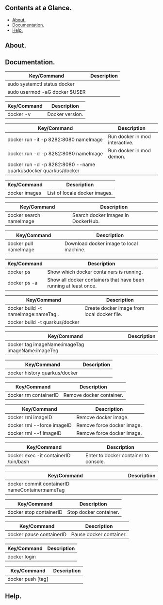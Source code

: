




## Contents at a Glance.
* [About.](#about)
* [Documentation.](#documentation)
* [Help.](#help)





## About.





## Documentation.






| Key/Command                                                                 | Description                                                                     |
| --------------------------------------------------------------------------- | ------------------------------------------------------------------------------- |
| sudo systemctl status docker                                                |                                                                                 |
| sudo usermod -aG docker $USER                                               |                                                                                 |





| Key/Command                                                                 | Description                                                                     |
| --------------------------------------------------------------------------- | ------------------------------------------------------------------------------- |
| docker -v                                                                   | Docker version.                                                                 | 





| Key/Command                                                                 | Description                                                                     |
| --------------------------------------------------------------------------- | ------------------------------------------------------------------------------- |
| docker run -it -p 8282:8080 nameImage                                       | Run docker in mod interactive.                                                  |   
| docker run -d -p 8282:8080 nameImage                                        | Run docker in mod demon.                                                        |
| docker run -d -p 8282:8080 --name quarkusdocker quarkus/docker              |                                                                                 |





| Key/Command                                                                 | Description                                                                     |
| --------------------------------------------------------------------------- | ------------------------------------------------------------------------------- |
| docker images                                                               | List of locale docker images.                                                   |





| Key/Command                                                                 | Description                                                                     |
| --------------------------------------------------------------------------- | ------------------------------------------------------------------------------- |
| docker search nameImage                                                     | Search docker images in DockerHub.                                              |





| Key/Command                                                                 | Description                                                                     |
| --------------------------------------------------------------------------- | ------------------------------------------------------------------------------- |
| docker pull nameImage                                                       | Download docker image to local machine.                                         |





| Key/Command                                                                 | Description                                                                     |
| --------------------------------------------------------------------------- | ------------------------------------------------------------------------------- |
| docker ps                                                                   | Show which docker containers is running.                                        |
| docker ps -a                                                                | Show all docker containers that have been running at least once.                |





| Key/Command                                                                 | Description                                                                     |
| --------------------------------------------------------------------------- | ------------------------------------------------------------------------------- |
| docker build -t nameImage:nameTag .                                         | Create docker image from local docker file.                                     |
| docker build -t quarkus/docker                                              |                                                                                 |





| Key/Command                                                                 | Description                                                                     |
| --------------------------------------------------------------------------- | ------------------------------------------------------------------------------- |
| docker tag imageName:imageTag imageName:imageTeg                            |                                                                                 |





| Key/Command                                                                 | Description                                                                     |
| --------------------------------------------------------------------------- | ------------------------------------------------------------------------------- |
| docker history quarkus/docker                                               |                                                                                 |





| Key/Command                                                                 | Description                                                                     |
| --------------------------------------------------------------------------- | ------------------------------------------------------------------------------- |
| docker rm containerID                                                       | Remove docker container.                                                        |





| Key/Command                                                                 | Description                                                                     |
| --------------------------------------------------------------------------- | ------------------------------------------------------------------------------- |
| docker rmi imageID                                                          | Remove docker image.                                                            |
| docker rmi --force imageID                                                  | Remove force docker image.                                                      |
| docker rmi --f imageID                                                      | Remove force docker image.                                                      |





| Key/Command                                                                 | Description                                                                     |
| --------------------------------------------------------------------------- | ------------------------------------------------------------------------------- |
| docker exec -it containerID /bin/bash                                       | Enter to docker container to console.                                           |





| Key/Command                                                                 | Description                                                                     |
| --------------------------------------------------------------------------- | ------------------------------------------------------------------------------- |
| docker commit containerID nameContainer:nameTag                             |                                                                                 |





| Key/Command                                                                 | Description                                                                     |
| --------------------------------------------------------------------------- | ------------------------------------------------------------------------------- |
| docker stop containerID                                                     | Stop docker container.                                                          |





| Key/Command                                                                 | Description                                                                     |
| --------------------------------------------------------------------------- | ------------------------------------------------------------------------------- |
| docker pause containerID                                                    | Pause docker container.                                                         |





| Key/Command                                                                 | Description                                                                     |
| --------------------------------------------------------------------------- | ------------------------------------------------------------------------------- |
| docker login                                                                |                                                                                 |





| Key/Command                                                                 | Description                                                                     |
| --------------------------------------------------------------------------- | ------------------------------------------------------------------------------- |
| docker push [tag]                                                           |                                                                                 |





## Help.

